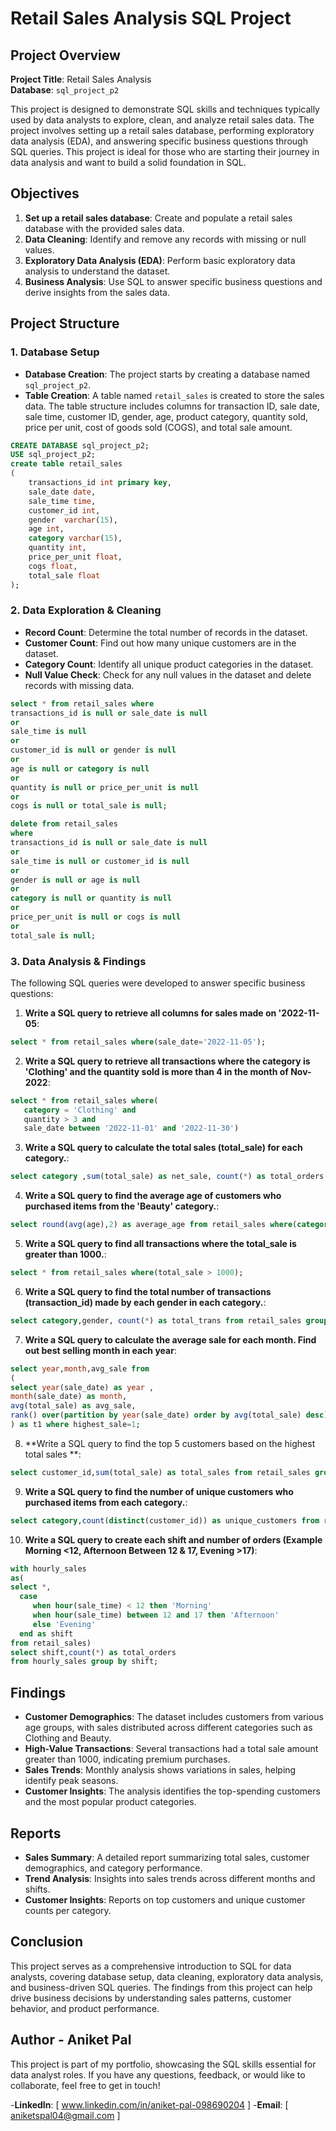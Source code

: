 # Retail Sales Analysis SQL Project

## Project Overview

**Project Title**: Retail Sales Analysis    
**Database**: `sql_project_p2`

This project is designed to demonstrate SQL skills and techniques typically used by data analysts to explore, clean, and analyze retail sales data. The project involves setting up a retail sales database, performing exploratory data analysis (EDA), and answering specific business questions through SQL queries. This project is ideal for those who are starting their journey in data analysis and want to build a solid foundation in SQL.

## Objectives

1. **Set up a retail sales database**: Create and populate a retail sales database with the provided sales data.
2. **Data Cleaning**: Identify and remove any records with missing or null values.
3. **Exploratory Data Analysis (EDA)**: Perform basic exploratory data analysis to understand the dataset.
4. **Business Analysis**: Use SQL to answer specific business questions and derive insights from the sales data.

## Project Structure

### 1. Database Setup

- **Database Creation**: The project starts by creating a database named `sql_project_p2`.
- **Table Creation**: A table named `retail_sales` is created to store the sales data. The table structure includes columns for transaction ID, sale date, sale time, customer ID, gender, age, product category, quantity sold, price per unit, cost of goods sold (COGS), and total sale amount.

```sql
CREATE DATABASE sql_project_p2;
USE sql_project_p2;
create table retail_sales 
(
    transactions_id int primary key,	
    sale_date date,
    sale_time time,
    customer_id int,
    gender	varchar(15),
    age int,
    category varchar(15),	
    quantity int,
    price_per_unit float,	
    cogs float,
    total_sale float
);
```

### 2. Data Exploration & Cleaning

- **Record Count**: Determine the total number of records in the dataset.
- **Customer Count**: Find out how many unique customers are in the dataset.
- **Category Count**: Identify all unique product categories in the dataset.
- **Null Value Check**: Check for any null values in the dataset and delete records with missing data.

```sql
select * from retail_sales where 
transactions_id is null or sale_date is null
or 
sale_time is null
or
customer_id is null or gender is null
or
age is null or category is null
or
quantity is null or price_per_unit is null
or
cogs is null or total_sale is null;

delete from retail_sales 
where 
transactions_id is null or sale_date is null 
or
sale_time is null or customer_id is null
or 
gender is null or age is null
or
category is null or quantity is null
or
price_per_unit is null or cogs is null
or
total_sale is null;
```

### 3. Data Analysis & Findings

The following SQL queries were developed to answer specific business questions:

1. **Write a SQL query to retrieve all columns for sales made on '2022-11-05**:
```sql
select * from retail_sales where(sale_date='2022-11-05');
```

2. **Write a SQL query to retrieve all transactions where the category is 'Clothing' and the quantity sold is more than 4 in the month of Nov-2022**:
```sql
select * from retail_sales where(
   category = 'Clothing' and
   quantity > 3 and
   sale_date between '2022-11-01' and '2022-11-30')
```

3. **Write a SQL query to calculate the total sales (total_sale) for each category.**:
```sql
select category ,sum(total_sale) as net_sale, count(*) as total_orders from retail_sales group by category;
```

4. **Write a SQL query to find the average age of customers who purchased items from the 'Beauty' category.**:
```sql
select round(avg(age),2) as average_age from retail_sales where(category='Beauty'); 
```

5. **Write a SQL query to find all transactions where the total_sale is greater than 1000.**:
```sql
select * from retail_sales where(total_sale > 1000);
```

6. **Write a SQL query to find the total number of transactions (transaction_id) made by each gender in each category.**:
```sql
select category,gender, count(*) as total_trans from retail_sales group by category,gender order by 1;
```

7. **Write a SQL query to calculate the average sale for each month. Find out best selling month in each year**:
```sql
select year,month,avg_sale from
(
select year(sale_date) as year ,
month(sale_date) as month,
avg(total_sale) as avg_sale, 
rank() over(partition by year(sale_date) order by avg(total_sale) desc) as highest_sale from retail_sales group by 1,2  
) as t1 where highest_sale=1;
```

8. **Write a SQL query to find the top 5 customers based on the highest total sales **:
```sql
select customer_id,sum(total_sale) as total_sales from retail_sales group by 1 order by 2 desc limit 5;
```

9. **Write a SQL query to find the number of unique customers who purchased items from each category.**:
```sql
select category,count(distinct(customer_id)) as unique_customers from retail_sales group by category;
```

10. **Write a SQL query to create each shift and number of orders (Example Morning <12, Afternoon Between 12 & 17, Evening >17)**:
```sql
with hourly_sales 
as(
select *,
  case
     when hour(sale_time) < 12 then 'Morning'
     when hour(sale_time) between 12 and 17 then 'Afternoon'
     else 'Evening'
  end as shift
from retail_sales)
select shift,count(*) as total_orders
from hourly_sales group by shift;
```

## Findings

- **Customer Demographics**: The dataset includes customers from various age groups, with sales distributed across different categories such as Clothing and Beauty.
- **High-Value Transactions**: Several transactions had a total sale amount greater than 1000, indicating premium purchases.
- **Sales Trends**: Monthly analysis shows variations in sales, helping identify peak seasons.
- **Customer Insights**: The analysis identifies the top-spending customers and the most popular product categories.

## Reports

- **Sales Summary**: A detailed report summarizing total sales, customer demographics, and category performance.
- **Trend Analysis**: Insights into sales trends across different months and shifts.
- **Customer Insights**: Reports on top customers and unique customer counts per category.

## Conclusion

This project serves as a comprehensive introduction to SQL for data analysts, covering database setup, data cleaning, exploratory data analysis, and business-driven SQL queries. The findings from this project can help drive business decisions by understanding sales patterns, customer behavior, and product performance.

## Author - Aniket Pal

This project is part of my portfolio, showcasing the SQL skills essential for data analyst roles. If you have any questions, feedback, or would like to collaborate, feel free to get in touch!

-**LinkedIn**: [ www.linkedin.com/in/aniket-pal-098690204 ]
-**Email**: [ aniketspal04@gmail.com ]
